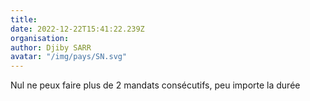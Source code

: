 ```yaml
---
title: 
date: 2022-12-22T15:41:22.239Z
organisation: 
author: Djiby SARR
avatar: "/img/pays/SN.svg"
---
```


Nul ne peux faire plus de 2 mandats consécutifs, peu importe la durée